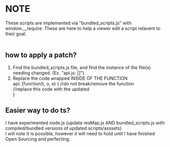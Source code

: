 # NOTE
These scripts are implemented via "bundled_scripts.js" with window.__require. These are here to help a viewer edit a script relavent to their goal. <br><br>
## how to apply a patch?
1. Find the bundled_scripts.js file, and find the instance of the file(s) needing changed. (Ex. "api.js: []")
3. Replace the code wrapped INSIDE OF THE FUNCTION <br>
 api: [function(t, o, e) { //do not break/remove the function <br>
   //replace this code with the updated <br>
}
## Easier way to do ts?
I have experimented node.js (update resMap.js AND bundled_scripts.js with compiled/bundled versions of updated scripts/asssets)<br>
I will note it is possible, however it will need to hold until I have finished Open Sourcing and perfecting.
